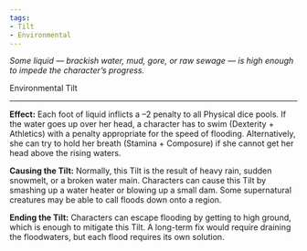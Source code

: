 ```yaml
---
tags:
- Tilt
- Environmental
---
```


_Some liquid — brackish water, mud, gore, or raw sewage — is high enough to impede the character’s progress._

Environmental Tilt

---

**Effect:** Each foot of liquid inflicts a –2 penalty to all Physical dice pools. If the water goes up over her head, a character has to swim (Dexterity + Athletics) with a penalty appropriate for the speed of flooding. Alternatively, she can try to hold her breath (Stamina + Composure) if she cannot get her head above the rising waters.

**Causing the Tilt:** Normally, this Tilt is the result of heavy rain, sudden snowmelt, or a broken water main. Characters can cause this Tilt by smashing up a water heater or blowing up a small dam. Some supernatural creatures may be able to call floods down onto a region.

**Ending the Tilt:** Characters can escape flooding by getting to high ground, which is enough to mitigate this Tilt. A long-term fix would require draining the floodwaters, but each flood requires its own solution.